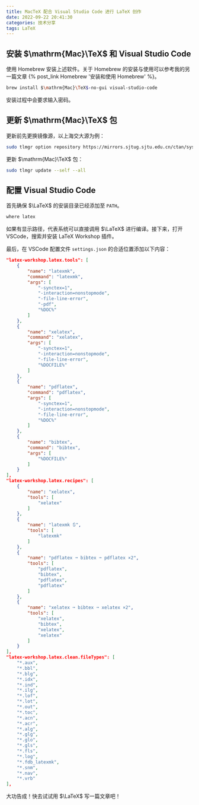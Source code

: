 ```yaml
---
title: MacTeX 配合 Visual Studio Code 进行 LaTeX 创作
date: 2022-09-22 20:41:30
categories: 技术分享
tags: LaTeX
---
```


## 安装 $\mathrm{Mac}\TeX$ 和 Visual Studio Code

使用 Homebrew 安装上述软件。关于 Homebrew 的安装与使用可以参考我的另一篇文章 {% post_link Homebrew '安装和使用 Homebrew' %}。
```sh
brew install $\mathrm{Mac}\TeX$-no-gui visual-studio-code
```
安装过程中会要求输入密码。

## 更新 $\mathrm{Mac}\TeX$ 包

更新前先更换镜像源，以上海交大源为例：
```sh
sudo tlmgr option repository https://mirrors.sjtug.sjtu.edu.cn/ctan/systems/texlive/tlnet
```
更新 $\mathrm{Mac}\TeX$ 包：
```sh
sudo tlmgr update --self --all
```

## 配置 Visual Studio Code

首先确保 $\LaTeX$ 的安装目录已经添加至 `PATH`。
```sh
where latex
```
如果有显示路径，代表系统可以直接调用 $\LaTeX$ 进行编译。接下来，打开 VSCode，搜索并安装 LaTeX Workshop 插件。

最后，在 VSCode 配置文件 `settings.json` 的合适位置添加以下内容：
```json
"latex-workshop.latex.tools": [
	{
		"name": "latexmk",
		"command": "latexmk",
		"args": [
			"-synctex=1",
			"-interaction=nonstopmode",
			"-file-line-error",
			"-pdf",
			"%DOC%"
		]
	},
	{
		"name": "xelatex",
		"command": "xelatex",
		"args": [
			"-synctex=1",
			"-interaction=nonstopmode",
			"-file-line-error",
			"%DOCFILE%"
		]
	},
	{
		"name": "pdflatex",
		"command": "pdflatex",
		"args": [
			"-synctex=1",
			"-interaction=nonstopmode",
			"-file-line-error",
			"%DOC%"
		]
	},
	{
		"name": "bibtex",
		"command": "bibtex",
		"args": [
			"%DOCFILE%"
		]
	}
],
"latex-workshop.latex.recipes": [
	{
		"name": "xelatex",
		"tools": [
			"xelatex"
		]
	},
	{
		"name": "latexmk 🔃",
		"tools": [
			"latexmk"
		]
	},
	{
		"name": "pdflatex ➞ bibtex ➞ pdflatex ×2",
		"tools": [
			"pdflatex",
			"bibtex",
			"pdflatex",
			"pdflatex"
		]
	},
	{
		"name": "xelatex ➞ bibtex ➞ xelatex ×2",
		"tools": [
			"xelatex",
			"bibtex",
			"xelatex",
			"xelatex"
		]
	}
],
"latex-workshop.latex.clean.fileTypes": [
	"*.aux",
	"*.bbl",
	"*.blg",
	"*.idx",
	"*.ind",
	"*.ilg",
	"*.lof",
	"*.lot",
	"*.out",
	"*.toc",
	"*.acn",
	"*.acr",
	"*.alg",
	"*.glg",
	"*.glo",
	"*.gls",
	"*.fls",
	"*.log",
	"*.fdb_latexmk",
	"*.snm",
	"*.nav",
	"*.vrb"
],
```
大功告成！快去试试用 $\LaTeX$ 写一篇文章吧！